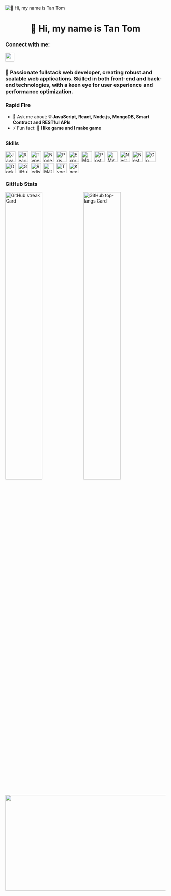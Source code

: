![👋 Hi, my name is Tan Tom](https://user-images.githubusercontent.com/10498744/210012254-234538ff-d198-48aa-8964-37e6fd45d227.gif)

<div id="toc">
  <ul align="center" style="list-style: none">
    <summary>
      <h1>
        👋 Hi, my name is Tan Tom
      </h1>
    </summary>
  </ul>
</div>

**<h3 align="left">Connect with me:</h3>** 
<p align="left"><a href="https://github.com/tangobeo" target="_blank"><img src="https://img.shields.io/badge/GitHub-100000?logo=github&logoColor=white" height="28" style="margin-right: 4px"></a></p>

 **<h3 align="left">🚀 Passionate fullstack web developer, creating robust and scalable web applications. Skilled in both front-end and back-end technologies, with a keen eye for user experience and performance optimization.</h3>**

**<h3 align="left">Rapid Fire</h3>**

- 💬 Ask me about: **💡 JavaScript, React, Node.js, MongoDB, Smart Contract and RESTful APIs**
- ⚡ Fun fact: **🎢 I like game and I make game**

 **<h3 align="left">Skills</h3>**

<div style="display: flex; flex-wrap: wrap; gap: 4px; justify-content: left;"><img src="https://img.shields.io/badge/JavaScript-F7DF1C?logo=javascript&logoColor=white" height="32" alt="JavaScript" style="margin-right: 4px"> <img src="https://img.shields.io/badge/React-20232A?logo=react&logoColor=61DAFB" height="32" alt="React" style="margin-right: 4px"> <img src="https://img.shields.io/badge/TypeScript-3178C6?logo=typescript&logoColor=white" height="32" alt="TypeScript" style="margin-right: 4px"> <img src="https://img.shields.io/badge/Node.js-8CC84B?logo=node.js&logoColor=white" height="32" alt="Node.js" style="margin-right: 4px"> <img src="https://img.shields.io/badge/Prisma-2D3748?logo=prisma&logoColor=white" height="32" alt="Prisma" style="margin-right: 4px"> <img src="https://img.shields.io/badge/Express-000000?logo=express&logoColor=white" height="32" alt="Express" style="margin-right: 4px"> <img src="https://img.shields.io/badge/MongoDB-4EA94B?logo=mongodb&logoColor=white" height="32" alt="MongoDB" style="margin-right: 4px"> <img src="https://img.shields.io/badge/PostgreSQL-316192?logo=postgresql&logoColor=white" height="32" alt="PostgreSQL" style="margin-right: 4px"> <img src="https://img.shields.io/badge/MySQL-4479A1?logo=mysql&logoColor=white" height="32" alt="MySQL" style="margin-right: 4px"> <img src="https://cdn.jsdelivr.net/gh/devicons/devicon@latest/icons/nestjs/nestjs-original.svg" height="32" alt="NestJs" style="margin-right: 4px"> <img src="https://img.shields.io/badge/NestJS-E0234E?logo=nestjs&logoColor=white" height="32" alt="NestJS" style="margin-right: 4px"> <img src="https://img.shields.io/badge/Go-00ADD8?logo=go&logoColor=white" height="32" alt="Go" style="margin-right: 4px"> <img src="https://img.shields.io/badge/Docker-2496ED?logo=docker&logoColor=white" height="32" alt="Docker" style="margin-right: 4px"> <img src="https://img.shields.io/badge/GitHub_Actions-2088FF?logo=github-actions&logoColor=white" height="32" alt="GitHub Actions" style="margin-right: 4px"> <img src="https://img.shields.io/badge/Redis-DC382D?logo=redis&logoColor=white" height="32" alt="Redis" style="margin-right: 4px"> <img src="https://img.shields.io/badge/Material_UI-007FFF?logo=material-ui&logoColor=white" height="32" alt="Material-UI" style="margin-right: 4px"> <img src="https://img.shields.io/badge/TypeORM-262627?logo=typeorm&logoColor=white" height="32" alt="TypeORM" style="margin-right: 4px"> <img src="https://img.shields.io/badge/Knex.js-8D8D8D?logo=knex.js&logoColor=white" height="32" alt="Knex.js" style="margin-right: 4px"></div>

 **<h3 align="left">GitHub Stats</h3>**

<p align="left">
  <img width="48%" src="https://streak-stats.demolab.com/?user=tangobeo&theme=react&hide_border=false&date_format=M+j%5B%2C+Y%5D&mode=daily&hide_total_contributions=false&hide_current_streak=false&hide_longest_streak=false&card_height=200" alt="GitHub streak Card" />
  <img width="48%" src="https://github-readme-stats.vercel.app/api/top-langs?username=tangobeo&theme=react&hide_title=false&layout=compact&langs_count=6&hide_progress=false&card_width=400" alt="GitHub top-langs Card" />
</p>

<a href="https://www.gitanimals.org/en_US?utm_medium=image&utm_source=tangobeo&utm_content=farm">
<img
  src="https://render.gitanimals.org/farms/tangobeo"
  width="600"
  height="300"
/>
</a>

